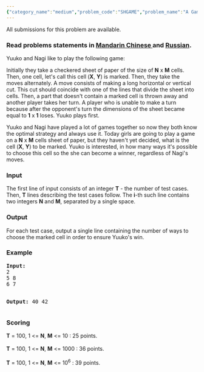 ```yaml
---
{"category_name":"medium","problem_code":"SHGAME","problem_name":"A Game With a Sheet of Paper","languages_supported":{"0":"ADA","1":"ASM","2":"BASH","3":"BF","4":"C","5":"C99 strict","6":"CAML","7":"CLOJ","8":"CLPS","9":"CPP 4.3.2","10":"CPP 4.9.2","11":"CPP14","12":"CS2","13":"D","14":"ERL","15":"FORT","16":"FS","17":"GO","18":"HASK","19":"ICK","20":"ICON","21":"JAVA","22":"JS","23":"LISP clisp","24":"LISP sbcl","25":"LUA","26":"NEM","27":"NICE","28":"NODEJS","29":"PAS fpc","30":"PAS gpc","31":"PERL","32":"PERL6","33":"PHP","34":"PIKE","35":"PRLG","36":"PYTH","37":"PYTH 3.4","38":"RUBY","39":"SCALA","40":"SCM guile","41":"SCM qobi","42":"ST","43":"TCL","44":"TEXT","45":"WSPC"},"max_timelimit":1,"source_sizelimit":50000,"problem_author":"xcwgf666","problem_tester":"Rubanenko‎","date_added":"8-03-2014","tags":{"0":"easy","1":"ltime10","2":"nim","3":"xcwgf666"},"editorial_url":"http://discuss.codechef.com/problems/SHGAME","time":{"view_start_date":1396168200,"submit_start_date":1396168200,"visible_start_date":1396168200,"end_date":1735669800},"layout":"problem"}
---
```

<span class="solution-visible-txt">All submissions for this problem are available.</span><h3> Read problems statements in <a target="_blank" href="http://www.codechef.com/download/translated/LTIME10/mandarin/SHGAME.pdf">Mandarin Chinese </a> and <a target="_blank" href="http://www.codechef.com/download/translated/LTIME10/russian/SHGAME.pdf">Russian</a>.</h3>
<p>Yuuko and Nagi like to play the following game:</p>
<p>Initially they take a checkered sheet of paper of the size of <b>N</b> x <b>M</b> cells. Then, one cell, let's call this cell (<b>X</b>, <b>Y</b>) is marked. Then, they take the moves alternately. A move consists of making a long horizontal or vertical cut. This cut should coincide with one of the lines that divide the sheet into cells. Then, a part that doesn't contain a marked cell is thrown away and another player takes her turn. A player who is unable to make a turn because after the opponent's turn the dimensions of the sheet became equal to <b>1</b> x <b>1</b> loses. Yuuko plays first.</p>
<p>Yuuko and Nagi have played a lot of games together so now they both know the optimal strategy and always use it. Today girls are going to play a game on a <b>N</b> x <b>M</b> cells sheet of paper, but they haven't yet decided, what is the cell (<b>X</b>, <b>Y</b>) to be marked. Yuuko is interested, in how many ways it's possible to choose this cell so the she can become a winner, regardless of Nagi's moves.</p>
<h3>Input</h3>
<p>The first line of input consists of an integer <b>T</b> - the number of test cases. Then, <b>T</b> lines describing the test cases follow. The <b>i</b>-th such line contains two integers <b>N</b> and <b>M</b>, separated by a single space.</p>
<h3>Output</h3>
<p>
For each test case, output a single line containing the number of ways to choose the marked cell in order to ensure Yuuko's win.</p>
<h3>Example</h3>
<pre><b>Input:</b>
2
5 8
6 7

<b>Output:</b>
40
42
</pre><h3>Scoring</h3>
<p><b>T</b> = 100, 1 &lt;= <b>N</b>, <b>M</b> &lt;= 10 : 25 points.<br /><br />
<b>T</b> = 100, 1 &lt;= <b>N</b>, <b>M</b> &lt;= 1000 : 36 points.<br /><br />
<b>T</b> = 100, 1 &lt;= <b>N</b>, <b>M</b> &lt;= 10<sup>6</sup> : 39 points.</p>
